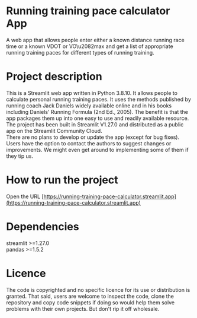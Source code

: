 # Running training pace calculator App
A web app that allows people enter either a known distance running race time or a known VDOT or VO\u2082max and get a list of appropriate running training paces for different types of running training.

# Project description
This is a Streamlit web app written in Python 3.8.10. It allows people to calculate personal running training paces. It uses the methods published by running coach Jack Daniels widely available online and in his books including Daniels' Running Formula (2nd Ed., 2005). The benefit is that the app packages them up into one easy to use and readily available resource.<br>
The project has been built in Streamlit V1.27.0 and distributed as a public app on the Streamlit Community Cloud.<br>
There are no plans to develop or update the app (except for bug fixes). Users have the option to contact the authors to suggest changes or improvements. We might even get around to implementing some of them if they tip us.<br>

# How to run the project
Open the URL [https://running-training-pace-calculator.streamlit.app](https://running-training-pace-calculator.streamlit.app)

# Dependencies
streamlit >=1.27.0<br>
pandas >=1.5.2<br>

# Licence
The code is copyrighted and no specific licence for its use or distribution is granted. That said, users are welcome to inspect the code, clone the repository and copy code snippets if doing so would help them solve problems with their own projects. But don\'t rip it off wholesale.

